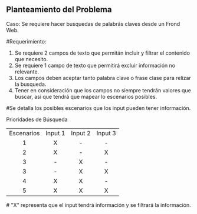  
## Planteamiento del Problema

Caso:
Se requiere hacer busquedas de palabrás claves desde un Frond Web. 

#Requerimiento:
1. Se requiere  2 campos de texto que permitán incluir y filtrar el contenido que necesito.
2. Se requiere 1 campo de texto  que permitirá excluir información no relevante.
3. Los campos deben aceptar tanto palabra clave o frase clase para relizar la busqueda.
4. Tener en consideración que  los campos no siempre tendrán valores que buscar, asi que tendrá que mapear lo escenarios posibles.

#Se detalla los posibles escenarios que los input pueden tener información. 
<table>
<tbody>
<tr>
 <td>Escenarios</td>
<td>Input 1</td>
<td>Input 2</td>
<td>Input 3</td>
</tr>
<tr> Prioridades de Búsqueda  </tr>  
<tr>
<td style="text-align: center;">1</td>
<td style="text-align: center;">X</td>
<td style="text-align: center;">-</td>
<td style="text-align: center;">-</td>
</tr>
  <tr>
<td style="text-align: center;">2</td>
    <td style="text-align: center;">X</td>
<td style="text-align: center;">-</td>
<td style="text-align: center;">X</td>
</tr>
  <tr>
   <td style="text-align: center;">3</td>
<td style="text-align: center;">-</td>
<td style="text-align: center;">X</td>
<td style="text-align: center;">-</td>
</tr>
  <tr>
    <td style="text-align: center;">3</td>
<td style="text-align: center;">-</td>
<td style="text-align: center;">X</td>
<td style="text-align: center;">X</td>
</tr>
  <tr>
    <td style="text-align: center;">4</td>
<td style="text-align: center;">X</td>
<td style="text-align: center;">X</td>
<td style="text-align: center;">-</td>
</tr>
  <tr>
 <td style="text-align: center;">5</td>
<td style="text-align: center;">X</td>
<td style="text-align: center;">X</td>
<td style="text-align: center;">X</td>
</tr>
</tbody>
</table>
# "X" representa que el input tendrá información y se filtrará la información.


